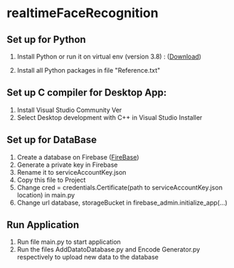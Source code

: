 # realtimeFaceRecognition
## Set up for Python
1. Install Python or run it on virtual env (version 3.8) : ([Download](https://www.python.org))

2. Install all Python packages in file "Reference.txt"


## Set up C compiler for Desktop App:
1. Install Visual Studio Community Ver
2. Select Desktop development with C++ in Visual Studio Installer

## Set up for DataBase
1. Create a database on Firebase ([FireBase](https://console.firebase.google.com/u/0/))
2. Generate a private key in Firebase
3. Rename it to serviceAccountKey.json
4. Copy this file to Project
5. Change cred = credentials.Certificate(path to serviceAccountKey.json location) in main.py
6. Change url database, storageBucket in firebase_admin.initialize_app(...)

## Run Application
1. Run file main.py to start application
2. Run the files AddDatatoDatabase.py and Encode Generator.py respectively to upload new data to the database
